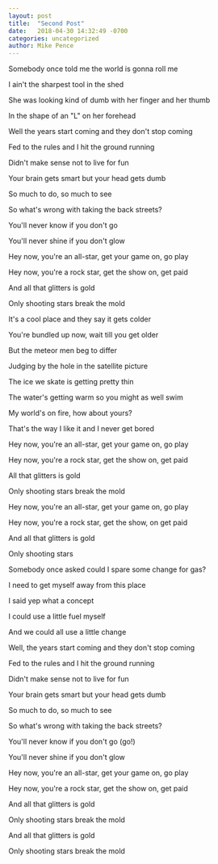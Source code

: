 ```yaml
---
layout: post
title:  "Second Post"
date:   2018-04-30 14:32:49 -0700
categories: uncategorized
author: Mike Pence
---
```

Somebody once told me the world is gonna roll me

I ain't the sharpest tool in the shed

She was looking kind of dumb with her finger and her thumb

In the shape of an "L" on her forehead

Well the years start coming and they don't stop coming

Fed to the rules and I hit the ground running

Didn't make sense not to live for fun

Your brain gets smart but your head gets dumb

So much to do, so much to see

So what's wrong with taking the back streets?

You'll never know if you don't go

You'll never shine if you don't glow

Hey now, you're an all-star, get your game on, go play

Hey now, you're a rock star, get the show on, get paid

And all that glitters is gold

Only shooting stars break the mold

It's a cool place and they say it gets colder

You're bundled up now, wait till you get older

But the meteor men beg to differ

Judging by the hole in the satellite picture

The ice we skate is getting pretty thin

The water's getting warm so you might as well swim

My world's on fire, how about yours?

That's the way I like it and I never get bored

Hey now, you're an all-star, get your game on, go play

Hey now, you're a rock star, get the show on, get paid

All that glitters is gold

Only shooting stars break the mold

Hey now, you're an all-star, get your game on, go play

Hey now, you're a rock star, get the show, on get paid

And all that glitters is gold

Only shooting stars

Somebody once asked could I spare some change for gas?

I need to get myself away from this place

I said yep what a concept

I could use a little fuel myself

And we could all use a little change

Well, the years start coming and they don't stop coming

Fed to the rules and I hit the ground running

Didn't make sense not to live for fun

Your brain gets smart but your head gets dumb

So much to do, so much to see

So what's wrong with taking the back streets?

You'll never know if you don't go (go!)

You'll never shine if you don't glow

Hey now, you're an all-star, get your game on, go play

Hey now, you're a rock star, get the show on, get paid

And all that glitters is gold

Only shooting stars break the mold

And all that glitters is gold

Only shooting stars break the mold
